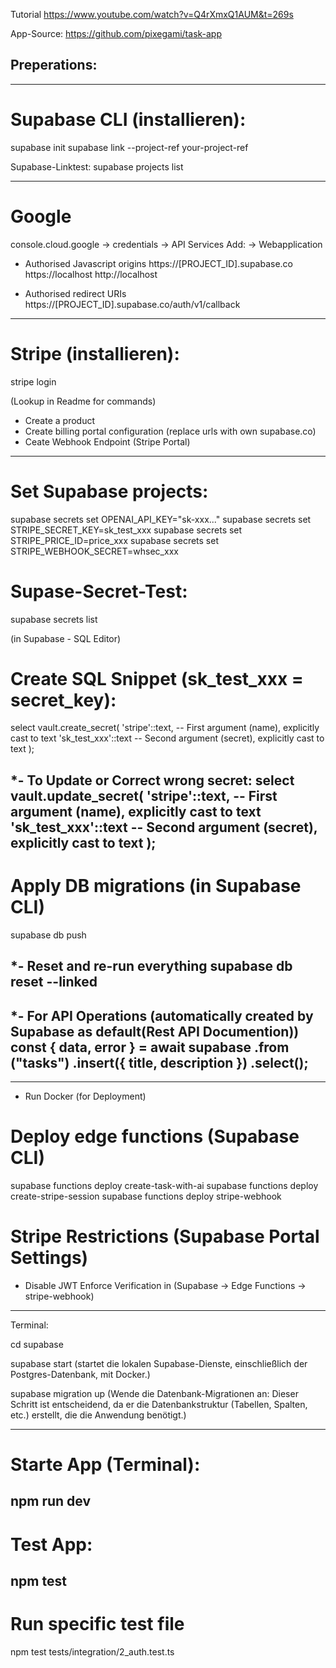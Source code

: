 Tutorial
https://www.youtube.com/watch?v=Q4rXmxQ1AUM&t=269s

App-Source:
https://github.com/pixegami/task-app

Preperations:
-------------
----------
# Supabase CLI (installieren):
supabase init
supabase link --project-ref your-project-ref

Supabase-Linktest:
supabase projects list

----------
# Google
console.cloud.google -> credentials -> API Services
Add:
-> Webapplication

- Authorised Javascript origins
https://[PROJECT_ID].supabase.co
https://localhost
http://localhost

- Authorised redirect URIs
https://[PROJECT_ID].supabase.co/auth/v1/callback

-----------
# Stripe (installieren):
stripe login

(Lookup in Readme for commands)
- Create a product
- Create billing portal configuration (replace urls with own supabase.co)
- Ceate Webhook Endpoint	(Stripe Portal)

----------
# Set Supabase projects:
supabase secrets set OPENAI_API_KEY="sk-xxx..."
supabase secrets set STRIPE_SECRET_KEY=sk_test_xxx
supabase secrets set STRIPE_PRICE_ID=price_xxx
supabase secrets set STRIPE_WEBHOOK_SECRET=whsec_xxx

# Supase-Secret-Test:
supabase secrets list

(in Supabase - SQL Editor)
# Create SQL Snippet (sk_test_xxx = secret_key):
select vault.create_secret(
  'stripe'::text,       -- First argument (name), explicitly cast to text
  'sk_test_xxx'::text   -- Second argument (secret), explicitly cast to text
);

*- To Update or Correct wrong secret:
select vault.update_secret(
  'stripe'::text,       -- First argument (name), explicitly cast to text
  'sk_test_xxx'::text   -- Second argument (secret), explicitly cast to text
);
------
# Apply DB migrations (in Supabase CLI)
supabase db push

*- Reset and re-run everything
supabase db reset --linked
------
*- For API Operations (automatically created by Supabase as default(Rest API Documention))
const { data, error } = await supabase
	.from ("tasks")
	.insert({ title, description })
	.select();
---------
---------
- Run Docker (for Deployment)
# Deploy edge functions (Supabase CLI)
supabase functions deploy create-task-with-ai
supabase functions deploy create-stripe-session
supabase functions deploy stripe-webhook

# Stripe Restrictions (Supabase Portal Settings)
- Disable JWT Enforce Verification in (Supabase -> Edge Functions -> stripe-webhook)
---------
Terminal:

cd supabase

supabase start
(startet die lokalen Supabase-Dienste, einschließlich der Postgres-Datenbank, mit Docker.)

supabase migration up
(Wende die Datenbank-Migrationen an: Dieser Schritt ist entscheidend, da er die Datenbankstruktur (Tabellen, Spalten, etc.) erstellt, die die Anwendung benötigt.)

--------
# Starte App (Terminal):
npm run dev
---------
# Test App:
npm test
--------
# Run specific test file
npm test tests/integration/2_auth.test.ts
